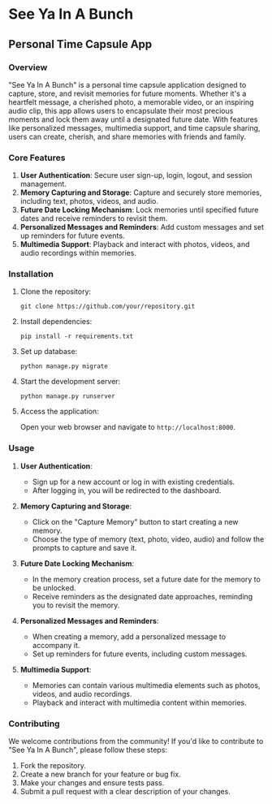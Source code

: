 # See Ya In A Bunch

## Personal Time Capsule App

### Overview

"See Ya In A Bunch" is a personal time capsule application designed to capture, store, and revisit memories for future moments. Whether it's a heartfelt message, a cherished photo, a memorable video, or an inspiring audio clip, this app allows users to encapsulate their most precious moments and lock them away until a designated future date. With features like personalized messages, multimedia support, and time capsule sharing, users can create, cherish, and share memories with friends and family.

### Core Features

1. **User Authentication**: Secure user sign-up, login, logout, and session management.
2. **Memory Capturing and Storage**: Capture and securely store memories, including text, photos, videos, and audio.
3. **Future Date Locking Mechanism**: Lock memories until specified future dates and receive reminders to revisit them.
4. **Personalized Messages and Reminders**: Add custom messages and set up reminders for future events.
5. **Multimedia Support**: Playback and interact with photos, videos, and audio recordings within memories.

### Installation

1. Clone the repository:

    ```
    git clone https://github.com/your/repository.git
    ```

2. Install dependencies:

    ```
    pip install -r requirements.txt
    ```

3. Set up database:

    ```
    python manage.py migrate
    ```

4. Start the development server:

    ```
    python manage.py runserver
    ```

5. Access the application:

    Open your web browser and navigate to `http://localhost:8000`.

### Usage

1. **User Authentication**:
    - Sign up for a new account or log in with existing credentials.
    - After logging in, you will be redirected to the dashboard.

2. **Memory Capturing and Storage**:
    - Click on the "Capture Memory" button to start creating a new memory.
    - Choose the type of memory (text, photo, video, audio) and follow the prompts to capture and save it.

3. **Future Date Locking Mechanism**:
    - In the memory creation process, set a future date for the memory to be unlocked.
    - Receive reminders as the designated date approaches, reminding you to revisit the memory.

4. **Personalized Messages and Reminders**:
    - When creating a memory, add a personalized message to accompany it.
    - Set up reminders for future events, including custom messages.

5. **Multimedia Support**:
    - Memories can contain various multimedia elements such as photos, videos, and audio recordings.
    - Playback and interact with multimedia content within memories.


### Contributing

We welcome contributions from the community! If you'd like to contribute to "See Ya In A Bunch", please follow these steps:

1. Fork the repository.
2. Create a new branch for your feature or bug fix.
3. Make your changes and ensure tests pass.
4. Submit a pull request with a clear description of your changes.
